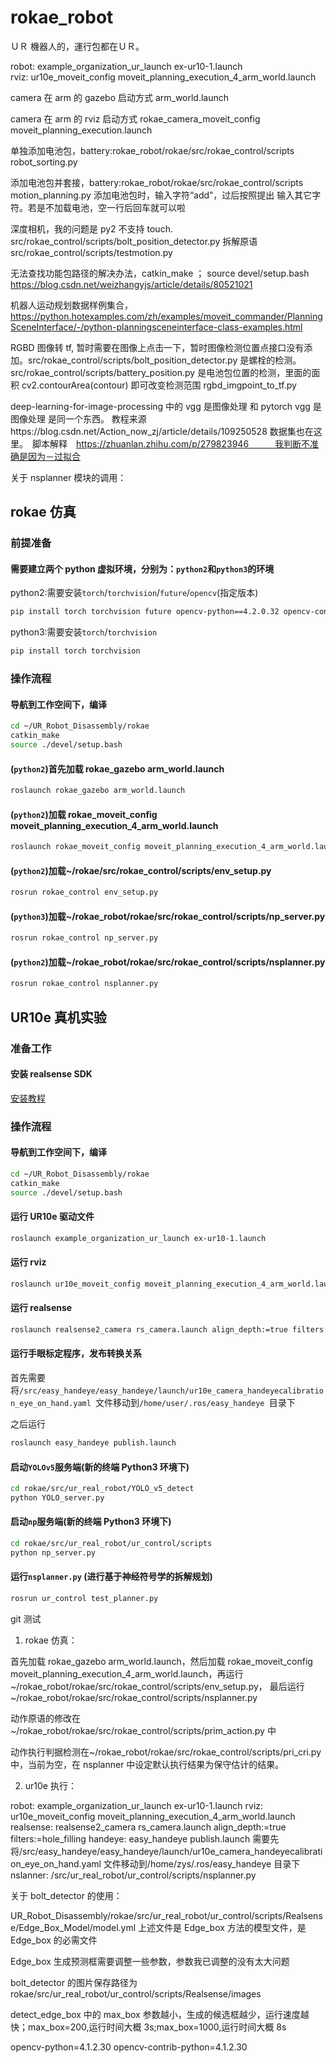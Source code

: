 # rokae_robot

ＵＲ 機器人的，運行包都在ＵＲ。

robot: example_organization_ur_launch ex-ur10-1.launch  
rviz: ur10e_moveit_config moveit_planning_execution_4_arm_world.launch

camera 在 arm 的 gazebo 启动方式
arm_world.launch

camera 在 arm 的 rviz 启动方式
rokae_camera_moveit_config moveit_planning_execution.launch

单独添加电池包，battery:rokae_robot/rokae/src/rokae_control/scripts
robot_sorting.py

添加电池包并套接，battery:rokae_robot/rokae/src/rokae_control/scripts
motion_planning.py 添加电池包时，输入字符“add”，过后按照提出 输入其它字符。若是不加载电池，空一行后回车就可以啦

深度相机，我的问题是 py2 不支持 touch.
src/rokae_control/scripts/bolt_position_detector.py
拆解原语
src/rokae_control/scripts/testmotion.py

无法查找功能包路径的解决办法，catkin_make ； source devel/setup.bash
https://blog.csdn.net/weizhangyjs/article/details/80521021

机器人运动规划数据样例集合，
https://python.hotexamples.com/zh/examples/moveit_commander/PlanningSceneInterface/-/python-planningsceneinterface-class-examples.html

RGBD 图像转 tf, 暂时需要在图像上点击一下，暂时图像检测位置点接口没有添加。src/rokae_control/scripts/bolt_position_detector.py 是螺栓的检测。src/rokae_control/scripts/battery_position.py 是电池包位置的检测，里面的面积 cv2.contourArea(contour) 即可改变检测范围
rgbd_imgpoint_to_tf.py

deep-learning-for-image-processing 中的 vgg 是图像处理 和 pytorch vgg 是图像处理 是同一个东西。 教程来源https://blog.csdn.net/Action_now_zj/article/details/109250528 数据集也在这里。　脚本解释　https://zhuanlan.zhihu.com/p/279823946　　　我判断不准确是因为－过拟合

关于 nsplanner 模块的调用：

## rokae 仿真

### 前提准备

#### 需要建立两个 python 虚拟环境，分别为：`python2`和`python3`的环境

python2:需要安装`torch`/`torchvision`/`future`/`opencv`(指定版本)

```bash
pip install torch torchvision future opencv-python==4.2.0.32 opencv-contrib-python=4.2.0.32
```

python3:需要安装`torch`/`torchvision`

```bash
pip install torch torchvision
```

### 操作流程

#### 导航到工作空间下，编译

```bash
cd ~/UR_Robot_Disassembly/rokae
catkin_make
source ./devel/setup.bash
```

#### (`python2`)首先加载 rokae_gazebo arm_world.launch

```bash
roslaunch rokae_gazebo arm_world.launch
```

#### (`python2`)加载 rokae_moveit_config moveit_planning_execution_4_arm_world.launch

```bash
roslaunch rokae_moveit_config moveit_planning_execution_4_arm_world.launch
```

#### (`python2`)加载~/rokae/src/rokae_control/scripts/env_setup.py

```bash
rosrun rokae_control env_setup.py
```

#### (`python3`)加载~/rokae_robot/rokae/src/rokae_control/scripts/np_server.py

```bash
rosrun rokae_control np_server.py
```

#### (`python2`)加载~/rokae_robot/rokae/src/rokae_control/scripts/nsplanner.py

```bash
rosrun rokae_control nsplanner.py
```

## UR10e 真机实验

### 准备工作

#### 安装 realsense SDK

[安装教程](https://github.com/IntelRealSense/librealsense/blob/master/doc/distribution_linux.md#installing-the-packages)

### 操作流程

#### 导航到工作空间下，编译

```bash
cd ~/UR_Robot_Disassembly/rokae
catkin_make
source ./devel/setup.bash
```

#### 运行 UR10e 驱动文件

```bash
roslaunch example_organization_ur_launch ex-ur10-1.launch
```

#### 运行 rviz

```bash
roslaunch ur10e_moveit_config moveit_planning_execution_4_arm_world.launch
```

#### 运行 realsense

```bash
roslaunch realsense2_camera rs_camera.launch align_depth:=true filters:=hole_filling
```

#### 运行手眼标定程序，发布转换关系

首先需要将`/src/easy_handeye/easy_handeye/launch/ur10e_camera_handeyecalibration_eye_on_hand.yaml `文件移动到`/home/user/.ros/easy_handeye `目录下

之后运行

```bash
roslaunch easy_handeye publish.launch
```

#### 启动`YOLOv5`服务端(新的终端 Python3 环境下)

```bash
cd rokae/src/ur_real_robot/YOLO_v5_detect
python YOLO_server.py
```

#### 启动`np`服务端(新的终端 Python3 环境下)

```bash
cd rokae/src/ur_real_robot/ur_control/scripts
python np_server.py
```


#### 运行`nsplanner.py` (进行基于神经符号学的拆解规划)

```bash
rosrun ur_control test_planner.py
```

git 测试

1. rokae 仿真：

首先加载 rokae_gazebo arm_world.launch，然后加载 rokae_moveit_config moveit_planning_execution_4_arm_world.launch，再运行~/rokae_robot/rokae/src/rokae_control/scripts/env_setup.py，
最后运行~/rokae_robot/rokae/src/rokae_control/scripts/nsplanner.py

动作原语的修改在~/rokae_robot/rokae/src/rokae_control/scripts/prim_action.py 中

动作执行判据检测在~/rokae_robot/rokae/src/rokae_control/scripts/pri_cri.py 中，当前为空，在 nsplanner 中设定默认执行结果为保守估计的结果。

2. ur10e 执行：

robot: example_organization_ur_launch ex-ur10-1.launch
rviz: ur10e_moveit_config moveit_planning_execution_4_arm_world.launch
realsense: realsense2_camera rs_camera.launch align_depth:=true filters:=hole_filling
handeye: easy_handeye publish.launch 需要先将/src/easy_handeye/easy_handeye/launch/ur10e_camera_handeyecalibration_eye_on_hand.yaml 文件移动到/home/zys/.ros/easy_handeye 目录下
nslanner: /src/ur_real_robot/ur_control/scripts/nsplanner.py

关于 bolt_detector 的使用：

UR_Robot_Disassembly/rokae/src/ur_real_robot/ur_control/scripts/Realsense/Edge_Box_Model/model.yml
上述文件是 Edge_box 方法的模型文件，是 Edge_box 的必需文件

Edge_box 生成预测框需要调整一些参数，参数我已调整的没有太大问题

bolt_detector 的图片保存路径为 rokae/src/ur_real_robot/ur_control/scripts/Realsense/images

detect_edge_box 中的 max_box 参数越小，生成的候选框越少，运行速度越快；max_box=200,运行时间大概 3s;max_box=1000,运行时间大概 8s

opencv-python=4.1.2.30 opencv-contrib-python=4.1.2.30
